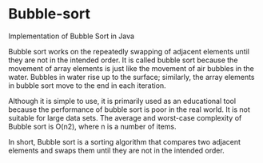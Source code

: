 # Bubble-sort
Implementation of Bubble Sort in Java

Bubble sort works on the repeatedly swapping of adjacent elements until they are not in the intended order. 
It is called bubble sort because the movement of array elements is just like the movement of air bubbles in the water. 
Bubbles in water rise up to the surface; similarly, the array elements in bubble sort move to the end in each iteration.

Although it is simple to use, it is primarily used as an educational tool because the performance of bubble sort is poor 
in the real world. It is not suitable for large data sets. The average and worst-case complexity of Bubble sort is O(n2), 
where n is a number of items.

In short, Bubble sort is a sorting algorithm that compares two adjacent elements and swaps them until they are not in the 
intended order.
